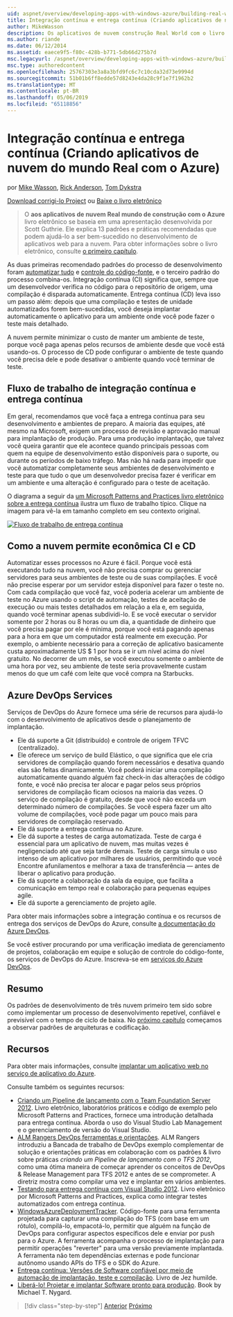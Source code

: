 ```yaml
---
uid: aspnet/overview/developing-apps-with-windows-azure/building-real-world-cloud-apps-with-windows-azure/continuous-integration-and-continuous-delivery
title: Integração contínua e entrega contínua (Criando aplicativos de nuvem do mundo Real com o Azure) | Microsoft Docs
author: MikeWasson
description: Os aplicativos de nuvem construção Real World com o livro eletrônico do Azure baseia-se em uma apresentação desenvolvida por Scott Guthrie. Ele explica 13 padrões e práticas recomendadas que podem a ele...
ms.author: riande
ms.date: 06/12/2014
ms.assetid: eaece9f5-f80c-428b-b771-5db66d275b7d
msc.legacyurl: /aspnet/overview/developing-apps-with-windows-azure/building-real-world-cloud-apps-with-windows-azure/continuous-integration-and-continuous-delivery
msc.type: authoredcontent
ms.openlocfilehash: 25767303e3a8a3bfd9fc6c7c10cda32d73e9994d
ms.sourcegitcommit: 51b01b6ff8edde57d8243e4da28c9f1e7f1962b2
ms.translationtype: MT
ms.contentlocale: pt-BR
ms.lasthandoff: 05/06/2019
ms.locfileid: "65118856"
---
```

# <a name="continuous-integration-and-continuous-delivery-building-real-world-cloud-apps-with-azure"></a>Integração contínua e entrega contínua (Criando aplicativos de nuvem do mundo Real com o Azure)

por [Mike Wasson](https://github.com/MikeWasson), [Rick Anderson]((https://twitter.com/RickAndMSFT)), [Tom Dykstra](https://github.com/tdykstra)

[Download corrigi-lo Project](http://code.msdn.microsoft.com/Fix-It-app-for-Building-cdd80df4) ou [Baixe o livro eletrônico](http://blogs.msdn.com/b/microsoft_press/archive/2014/07/23/free-ebook-building-cloud-apps-with-microsoft-azure.aspx)

> O **aos aplicativos de nuvem Real mundo de construção com o Azure** livro eletrônico se baseia em uma apresentação desenvolvida por Scott Guthrie. Ele explica 13 padrões e práticas recomendadas que podem ajudá-lo a ser bem-sucedido no desenvolvimento de aplicativos web para a nuvem. Para obter informações sobre o livro eletrônico, consulte [o primeiro capítulo](introduction.md).

As duas primeiras recomendado padrões do processo de desenvolvimento foram [automatizar tudo](automate-everything.md) e [controle do código-fonte](source-control.md), e o terceiro padrão do processo combina-os. Integração contínua (CI) significa que, sempre que um desenvolvedor verifica no código para o repositório de origem, uma compilação é disparada automaticamente. Entrega contínua (CD) leva isso um passo além: depois que uma compilação e testes de unidade automatizados forem bem-sucedidas, você deseja implantar automaticamente o aplicativo para um ambiente onde você pode fazer o teste mais detalhado.

A nuvem permite minimizar o custo de manter um ambiente de teste, porque você paga apenas pelos recursos de ambiente desde que você está usando-os. O processo de CD pode configurar o ambiente de teste quando você precisa dele e pode desativar o ambiente quando você terminar de teste.

## <a name="continuous-integration-and-continuous-delivery-workflow"></a>Fluxo de trabalho de integração contínua e entrega contínua

Em geral, recomendamos que você faça a entrega contínua para seu desenvolvimento e ambientes de preparo. A maioria das equipes, até mesmo na Microsoft, exigem um processo de revisão e aprovação manual para implantação de produção. Para uma produção implantação, que talvez você queira garantir que ele acontece quando principais pessoas com quem na equipe de desenvolvimento estão disponíveis para o suporte, ou durante os períodos de baixo tráfego. Mas não há nada para impedir que você automatizar completamente seus ambientes de desenvolvimento e teste para que tudo o que um desenvolvedor precisa fazer é verificar em um ambiente e uma alteração é configurado para o teste de aceitação.

O diagrama a seguir da [um Microsoft Patterns and Practices livro eletrônico sobre a entrega contínua](https://aka.ms/ReleasePipeline) ilustra um fluxo de trabalho típico. Clique na imagem para vê-la em tamanho completo em seu contexto original.

[![Fluxo de trabalho de entrega contínua](continuous-integration-and-continuous-delivery/_static/image1.png)](https://msdn.microsoft.com/library/dn449955.aspx)

## <a name="how-the-cloud-enables-cost-effective-ci-and-cd"></a>Como a nuvem permite econômica CI e CD

Automatizar esses processos no Azure é fácil. Porque você está executando tudo na nuvem, você não precisa comprar ou gerenciar servidores para seus ambientes de teste ou de suas compilações. E você não precise esperar por um servidor esteja disponível para fazer o teste no. Com cada compilação que você faz, você poderia acelerar um ambiente de teste no Azure usando o script de automação, testes de aceitação de execução ou mais testes detalhados em relação a ela e, em seguida, quando você terminar apenas subdividi-lo. E se você executar o servidor somente por 2 horas ou 8 horas ou um dia, a quantidade de dinheiro que você precisa pagar por ele é mínima, porque você está pagando apenas para a hora em que um computador está realmente em execução. Por exemplo, o ambiente necessário para a correção de aplicativo basicamente custa aproximadamente US $ 1 por hora se ir um nível acima do nível gratuito. No decorrer de um mês, se você executou somente o ambiente de uma hora por vez, seu ambiente de teste seria provavelmente custam menos do que um café com leite que você compra na Starbucks.

## <a name="azure-devops-services"></a>Azure DevOps Services 

Serviços de DevOps do Azure fornece uma série de recursos para ajudá-lo com o desenvolvimento de aplicativos desde o planejamento de implantação.

- Ele dá suporte a Git (distribuído) e controle de origem TFVC (centralizado).
- Ele oferece um serviço de build Elástico, o que significa que ele cria servidores de compilação quando forem necessários e desativa quando elas são feitas dinamicamente. Você poderá iniciar uma compilação automaticamente quando alguém faz check-in das alterações de código fonte, e você não precisa ter alocar e pagar pelos seus próprios servidores de compilação ficam ociosos na maioria das vezes. O serviço de compilação é gratuito, desde que você não exceda um determinado número de compilações. Se você espera fazer um alto volume de compilações, você pode pagar um pouco mais para servidores de compilação reservado.
- Ele dá suporte a entrega contínua no Azure.
- Ele dá suporte a testes de carga automatizada. Teste de carga é essencial para um aplicativo de nuvem, mas muitas vezes é negligenciado até que seja tarde demais. Teste de carga simula o uso intenso de um aplicativo por milhares de usuários, permitindo que você Encontre afunilamentos e melhorar a taxa de transferência — antes de liberar o aplicativo para produção.
- Ele dá suporte a colaboração da sala da equipe, que facilita a comunicação em tempo real e colaboração para pequenas equipes agile.
- Ele dá suporte a gerenciamento de projeto agile.

Para obter mais informações sobre a integração contínua e os recursos de entrega dos serviços de DevOps do Azure, consulte [a documentação do Azure DevOps](/azure/devops/index).

Se você estiver procurando por uma verificação imediata de gerenciamento de projetos, colaboração em equipe e solução de controle do código-fonte, os serviços de DevOps do Azure. Inscreva-se em [serviços do Azure DevOps](https://dev.azure.com/).

## <a name="summary"></a>Resumo

Os padrões de desenvolvimento de três nuvem primeiro tem sido sobre como implementar um processo de desenvolvimento repetível, confiável e previsível com o tempo de ciclo de baixa. No [próximo capítulo](web-development-best-practices.md) começamos a observar padrões de arquiteturas e codificação.

## <a name="resources"></a>Recursos

Para obter mais informações, consulte [implantar um aplicativo web no serviço de aplicativo do Azure](https://azure.microsoft.com/documentation/articles/web-sites-deploy/).

Consulte também os seguintes recursos:

- [Criando um Pipeline de lançamento com o Team Foundation Server 2012](https://aka.ms/ReleasePipeline). Livro eletrônico, laboratórios práticos e código de exemplo pelo Microsoft Patterns and Practices, fornece uma introdução detalhada para entrega contínua. Aborda o uso do Visual Studio Lab Management e o gerenciamento de versão do Visual Studio.
- [ALM Rangers DevOps ferramentas e orientações](https://aka.ms/vsarsolutions/). ALM Rangers introduziu a Bancada de trabalho de DevOps exemplo complementar de solução e orientações práticas em colaboração com os padrões &amp; livro sobre práticas *criando um Pipeline de lançamento com o TFS 2012*, como uma ótima maneira de começar aprender os conceitos de DevOps &amp; Release Management para TFS 2012 e antes de se comprometer. A diretriz mostra como compilar uma vez e implantar em vários ambientes.
- [Testando para entrega contínua com Visual Studio 2012](https://msdn.microsoft.com/library/jj159345.aspx). Livro eletrônico por Microsoft Patterns and Practices, explica como integrar testes automatizados com entrega contínua.
- [WindowsAzureDeploymentTracker](https://github.com/RyanTBerry/WindowsAzureDeploymentTracker). Código-fonte para uma ferramenta projetada para capturar uma compilação do TFS (com base em um rótulo), compilá-lo, empacotá-lo, permitir que alguém na função de DevOps para configurar aspectos específicos dele e enviar por push para o Azure. A ferramenta acompanha o processo de implantação para permitir operações "reverter" para uma versão previamente implantada. A ferramenta não tem dependências externas e pode funcionar autônomo usando APIs do TFS e o SDK do Azure.
- [Entrega contínua: Versões de Software confiável por meio de automação de implantação, teste e compilação](https://www.amazon.com/Continuous-Delivery-Deployment-Automation-Addison-Wesley/dp/0321601912/ref=sr_1_1?s=books&amp;ie=UTF8&amp;qid=1377126361). Livro de Jez humilde.
- [Liberá-lo! Projetar e implantar Software pronto para produção](https://www.amazon.com/Release-It-Production-Ready-Pragmatic-Programmers/dp/0978739213). Book by Michael T. Nygard.

> [!div class="step-by-step"]
> [Anterior](source-control.md)
> [Próximo](web-development-best-practices.md)
